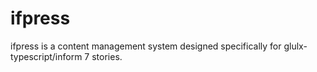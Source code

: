 # ifpress
ifpress is a content management system designed specifically for glulx-typescript/inform 7 stories.
